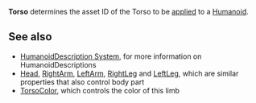 **Torso** determines the asset ID of the Torso to be [applied](https://developer.roblox.com/en-us/api-reference/function/Humanoid/ApplyDescription) to a [Humanoid](https://developer.roblox.com/en-us/api-reference/class/Humanoid).

See also
--------

*   [HumanoidDescription System](https://developer.roblox.com/en-us/articles/humanoiddescription-system), for more information on HumanoidDescriptions
*   [Head](https://developer.roblox.com/en-us/api-reference/property/HumanoidDescription/Head), [RightArm](https://developer.roblox.com/en-us/api-reference/property/HumanoidDescription/RightArm), [LeftArm](https://developer.roblox.com/en-us/api-reference/property/HumanoidDescription/LeftArm), [RightLeg](https://developer.roblox.com/en-us/api-reference/property/HumanoidDescription/RightLeg) and [LeftLeg](https://developer.roblox.com/en-us/api-reference/property/HumanoidDescription/LeftLeg), which are similar properties that also control body part
*   [TorsoColor](https://developer.roblox.com/en-us/api-reference/property/HumanoidDescription/TorsoColor), which controls the color of this limb